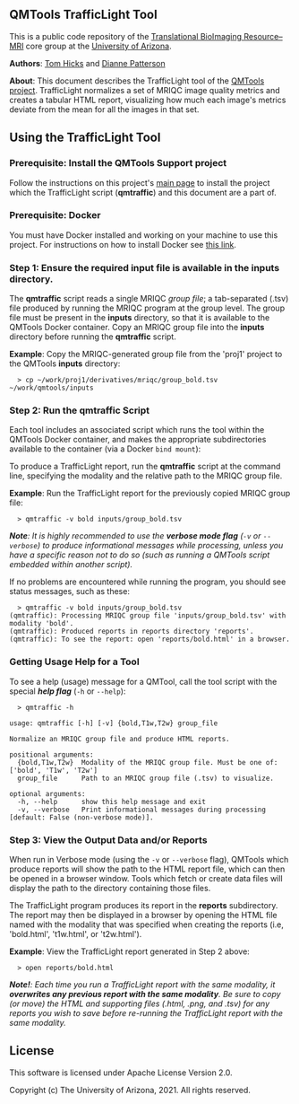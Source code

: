 ﻿## QMTools TrafficLight Tool

This is a public code repository of the [Translational BioImaging Resource–MRI](https://research.arizona.edu/facilities/core-facilities/translational-bioimaging-resource-mri) core group at the [University of Arizona](https://www.arizona.edu/).

**Authors**: [Tom Hicks](https://github.com/hickst) and [Dianne Patterson](https://github.com/dkp)

**About**: This document describes the TrafficLight tool of the [QMTools project](https://github.com/hickst/qmtools). TrafficLight normalizes a set of MRIQC image quality metrics and creates a tabular HTML report, visualizing how much each image's metrics deviate from the mean for all the images in that set.

## Using the TrafficLight Tool

### **Prerequisite**: Install the QMTools Support project

Follow the instructions on this project's [main page](https://github.com/hickst/qmtools-support) to install the project which the TrafficLight script (**qmtraffic**) and this document are a part of.

### **Prerequisite**: Docker

You must have Docker installed and working on your machine to use this project. For instructions on how to install Docker see [this link](https://docs.docker.com/get-docker/).

### **Step 1**: Ensure the required input file is available in the **inputs** directory.

The **qmtraffic** script reads a single MRIQC *group file*; a tab-separated (.tsv) file produced by running the MRIQC program at the group level. The group file must be present in the **inputs** directory, so that it is available to the QMTools Docker container. Copy an MRIQC group file into the **inputs** directory before running the **qmtraffic** script.

**Example**: Copy the MRIQC-generated group file from the 'proj1' project to the QMTools **inputs** directory:
```
  > cp ~/work/proj1/derivatives/mriqc/group_bold.tsv ~/work/qmtools/inputs
```

### **Step 2**: Run the **qmtraffic** Script

Each tool includes an associated script which runs the tool within the QMTools Docker container, and makes the appropriate subdirectories available to the container (via a Docker `bind mount`):

To produce a TrafficLight report, run the **qmtraffic** script at the command line, specifying the modality and the relative path to the MRIQC group file.

**Example**: Run the TrafficLight report for the previously copied MRIQC group file:
```
  > qmtraffic -v bold inputs/group_bold.tsv
```
***Note**: It is highly recommended to use the **verbose mode flag** (`-v` or `--verbose`) to produce informational messages while processing, unless you have a specific reason not to do so (such as running a QMTools script embedded within another script).*

If no problems are encountered while running the program, you should see status messages, such as these:
```
  > qmtraffic -v bold inputs/group_bold.tsv
(qmtraffic): Processing MRIQC group file 'inputs/group_bold.tsv' with modality 'bold'.
(qmtraffic): Produced reports in reports directory 'reports'.
(qmtraffic): To see the report: open 'reports/bold.html' in a browser.
```

### Getting Usage Help for a Tool

To see a help (usage) message for a QMTool, call the tool script with the special ***help flag*** (`-h` or `--help`):
```
  > qmtraffic -h

usage: qmtraffic [-h] [-v] {bold,T1w,T2w} group_file

Normalize an MRIQC group file and produce HTML reports.

positional arguments:
  {bold,T1w,T2w}  Modality of the MRIQC group file. Must be one of: ['bold', 'T1w', 'T2w']
  group_file      Path to an MRIQC group file (.tsv) to visualize.

optional arguments:
  -h, --help      show this help message and exit
  -v, --verbose   Print informational messages during processing [default: False (non-verbose mode)].
```

### **Step 3**: View the Output Data and/or Reports

When run in Verbose mode (using the `-v` or `--verbose` flag), QMTools which produce reports will show the path to the HTML report file, which can then be opened in a browser window. Tools which fetch or create data files will display the path to the directory containing those files.

The TrafficLight program produces its report in the **reports** subdirectory. The report may then be displayed in a browser by opening the HTML file named with the modality that was specified when creating the reports (i.e, 'bold.html', 't1w.html', or 't2w.html').

**Example**: View the TrafficLight report generated in Step 2 above:
```
  > open reports/bold.html
```

***Note!**: Each time you run a TrafficLight report with the same modality, it **overwrites any previous report with the same modality**. Be sure to copy (or move) the HTML and supporting files (.html, .png, and .tsv) for any reports you wish to save before re-running the TrafficLight report with the same modality.*

## License

This software is licensed under Apache License Version 2.0.

Copyright (c) The University of Arizona, 2021. All rights reserved.

